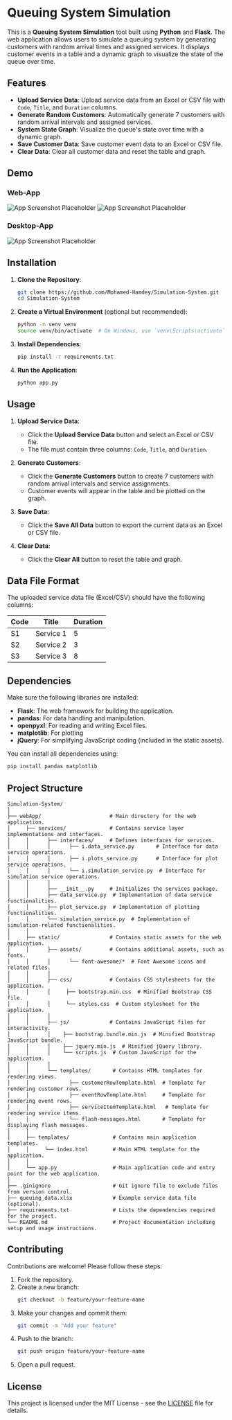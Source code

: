 # Queuing System Simulation

This is a **Queuing System Simulation** tool built using **Python** and **Flask**. The web application allows users to simulate a queuing system by generating customers with random arrival times and assigned services. It displays customer events in a table and a dynamic graph to visualize the state of the queue over time.

## Features

- **Upload Service Data**: Upload service data from an Excel or CSV file with `Code`, `Title`, and `Duration` columns.
- **Generate Random Customers**: Automatically generate 7 customers with random arrival intervals and assigned services.
- **System State Graph**: Visualize the queue's state over time with a dynamic graph.
- **Save Customer Data**: Save customer event data to an Excel or CSV file.
- **Clear Data**: Clear all customer data and reset the table and graph.

## Demo
### Web-App
![App Screenshot Placeholder](simulation-app-web-1.png)
![App Screenshot Placeholder](simulation-app-web-2.png)

### Desktop-App
![App Screenshot Placeholder](simulation-app-desk.png)

## Installation

1. **Clone the Repository**:
   ```bash
   git clone https://github.com/Mohamed-Hamdey/Simulation-System.git
   cd Simulation-System
   ```

2. **Create a Virtual Environment** (optional but recommended):
   ```bash
   python -m venv venv
   source venv/bin/activate  # On Windows, use `venv\Scripts\activate`
   ```

3. **Install Dependencies**:
   ```bash
   pip install -r requirements.txt
   ```

4. **Run the Application**:
   ```bash
   python app.py
   ```

## Usage

1. **Upload Service Data**:
   - Click the **Upload Service Data** button and select an Excel or CSV file.
   - The file must contain three columns: `Code`, `Title`, and `Duration`.

2. **Generate Customers**:
   - Click the **Generate Customers** button to create 7 customers with random arrival intervals and service assignments.
   - Customer events will appear in the table and be plotted on the graph.

3. **Save Data**:
   - Click the **Save All Data** button to export the current data as an Excel or CSV file.

4. **Clear Data**:
   - Click the **Clear All** button to reset the table and graph.

## Data File Format

The uploaded service data file (Excel/CSV) should have the following columns:

| Code | Title          | Duration |
|------|----------------|----------|
| S1   | Service 1      | 5        |
| S2   | Service 2      | 3        |
| S3   | Service 3      | 8        |

## Dependencies

Make sure the following libraries are installed:

- **Flask**: The web framework for building the application.
- **pandas**: For data handling and manipulation.
- **openpyxl**: For reading and writing Excel files.
- **matplotlib**: For plotting
- **jQuery**: For simplifying JavaScript coding (included in the static assets).

You can install all dependencies using:
```bash
pip install pandas matplotlib
```

## Project Structure

```
Simulation-System/
│
├── webApp/                      # Main directory for the web application.
│     ├── services/              # Contains service layer implementations and interfaces.
│     │      ├── interfaces/     # Defines interfaces for services.
│     │      │      ├── i.data_service.py       # Interface for data service operations.
│     │      │      ├── i.plots_service.py      # Interface for plot service operations.
│     │      │      └── i.simulation_service.py  # Interface for simulation service operations.
│     │      │
│     │      ├── __init__.py     # Initializes the services package.
│     │      ├── data_service.py  # Implementation of data service functionalities.
│     │      ├── plot_service.py  # Implementation of plotting functionalities.
│     │      └── simulation_service.py  # Implementation of simulation-related functionalities.
│     │
│     ├── static/                # Contains static assets for the web application.
│     │      ├── assets/         # Contains additional assets, such as fonts.
│     │      │      └── font-awesome/*  # Font Awesome icons and related files.
│     │      │
│     │      ├── css/            # Contains CSS stylesheets for the application.
│     │      │     ├── bootstrap.min.css  # Minified Bootstrap CSS file.
│     │      │     └── styles.css  # Custom stylesheet for the application.
│     │      │
│     │      ├── js/             # Contains JavaScript files for interactivity.
│     │      │    ├── bootstrap.bundle.min.js  # Minified Bootstrap JavaScript bundle.
│     │      │    ├── jquery.min.js  # Minified jQuery library.
│     │      │    └── scripts.js  # Custom JavaScript for the application.
│     │      │
│     │      └── templates/       # Contains HTML templates for rendering views.
│     │             ├── customerRowTemplate.html  # Template for rendering customer rows.
│     │             ├── eventRowTemplate.html     # Template for rendering event rows.
│     │             ├── serviceItemTemplate.html   # Template for rendering service items.
│     │             └── flash-messages.html       # Template for displaying flash messages.
│     │
│     ├── templates/              # Contains main application templates.
│     │     └── index.html        # Main HTML template for the application.
│     │
│     └── app.py                  # Main application code and entry point for the web application.
│
├── .ginignore                    # Git ignore file to exclude files from version control.
├── queuing_data.xlsx             # Example service data file (optional).
├── requirements.txt              # Lists the dependencies required for the project.
└── README.md                     # Project documentation including setup and usage instructions.
```

## Contributing

Contributions are welcome! Please follow these steps:

1. Fork the repository.
2. Create a new branch:  
   ```bash
   git checkout -b feature/your-feature-name
   ```
3. Make your changes and commit them:  
   ```bash
   git commit -m "Add your feature"
   ```
4. Push to the branch:  
   ```bash
   git push origin feature/your-feature-name
   ```
5. Open a pull request.

## License

This project is licensed under the MIT License - see the [LICENSE](LICENSE) file for details.